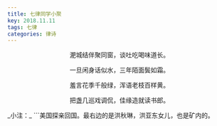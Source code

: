 ```yaml
---
title: 七律同学小聚
key: 2018.11.11
tags: 七律
categories: 律诗
---
```


<p align="center">淝城结伴聚同窗，谈吐吃喝味道长。
</p>
<p align="center">一旦闲身话似水，三年陌面鬓如霜。
</p>
<p align="center">羞言花季千般绿，浑语老枝百样黄。
</p>
<p align="center">把盏几巡戏调侃，佳缘造就读书郎。
</p>
_小注：_
```美国探亲回国。最右边的是洪秋琳，洪亚东女儿，也是矿内的。

```